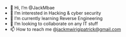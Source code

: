- 👋 Hi, I’m @JackMbae
- 👀 I’m interested in Hacking & cyber security
- 🌱 I’m currently learning Reverse Engineering
- 💞️ I’m looking to collaborate on any IT stuff
- 📫 How to reach me @jackmwirigipatrick@gmail.com

<!---
JackMbae/JackMbae is a ✨ special ✨ repository because its `README.md` (this file) appears on your GitHub profile.
You can click the Preview link to take a look at your changes.
--->
